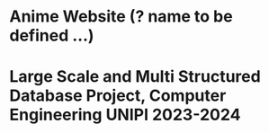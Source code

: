 # Anime Website (? name to be defined ...)

# Large Scale and Multi Structured Database Project, Computer Engineering UNIPI 2023-2024

